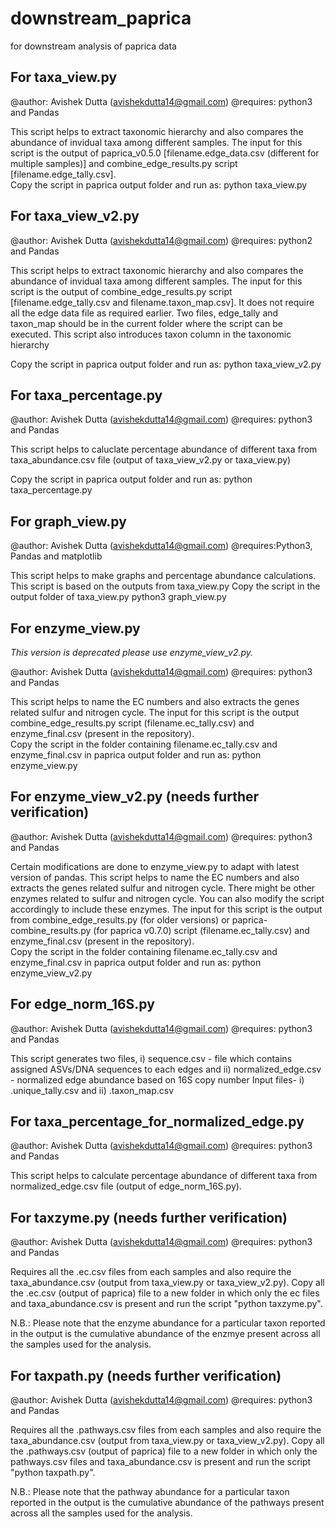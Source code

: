 # downstream_paprica
for downstream analysis of paprica data

## For taxa_view.py

@author: Avishek Dutta (avishekdutta14@gmail.com)
@requires: python3 and Pandas

This script helps to extract taxonomic hierarchy and also compares the abundance of invidual taxa among different samples.
The input for this script is the output of paprica_v0.5.0 [filename.edge_data.csv (different for multiple samples)] and combine_edge_results.py script [filename.edge_tally.csv].  
Copy the script in paprica output folder and run as:
python taxa_view.py

## For taxa_view_v2.py

@author: Avishek Dutta (avishekdutta14@gmail.com)
@requires: python2 and Pandas

This script helps to extract taxonomic hierarchy and also compares the abundance of invidual taxa among different samples.
The input for this script is the output of combine_edge_results.py script [filename.edge_tally.csv and filename.taxon_map.csv]. It does not require all the edge data file as required earlier. Two files, edge_tally and taxon_map should be in the current folder where the script can be executed. This script also introduces taxon column in the taxonomic hierarchy

Copy the script in paprica output folder and run as:
python taxa_view_v2.py

## For taxa_percentage.py

@author: Avishek Dutta (avishekdutta14@gmail.com)
@requires: python3 and Pandas

This script helps to caluclate percentage abundance of different taxa from taxa_abundance.csv file (output of taxa_view_v2.py or taxa_view.py)

Copy the script in paprica output folder and run as:
python taxa_percentage.py

## For graph_view.py

@author: Avishek Dutta (avishekdutta14@gmail.com)
@requires:Python3, Pandas and matplotlib

This script helps to make graphs and percentage abundance calculations. 
This script is based on the outputs from taxa_view.py
Copy the script in the output folder of taxa_view.py
python3 graph_view.py

## For enzyme_view.py 
*This version is deprecated please use enzyme_view_v2.py.*

@author: Avishek Dutta (avishekdutta14@gmail.com)
@requires: python3 and Pandas

This script helps to name the EC numbers and also extracts the genes related sulfur and nitrogen cycle.
The input for this script is the output combine_edge_results.py script (filename.ec_tally.csv) and enzyme_final.csv (present in the repository).  
Copy the script in the folder containing filename.ec_tally.csv and enzyme_final.csv in paprica output folder and run as:
python enzyme_view.py

## For enzyme_view_v2.py (needs further verification)

@author: Avishek Dutta (avishekdutta14@gmail.com)
@requires: python3 and Pandas

Certain modifications are done to enzyme_view.py to adapt with latest version of pandas.
This script helps to name the EC numbers and also extracts the genes related sulfur and nitrogen cycle. There might be other enzymes related to sulfur and nitrogen cycle. You can also modify the script accordingly to include these enzymes.
The input for this script is the output from combine_edge_results.py (for older versions) or paprica-combine_results.py (for paprica v0.7.0)  script (filename.ec_tally.csv) and enzyme_final.csv (present in the repository).  
Copy the script in the folder containing filename.ec_tally.csv and enzyme_final.csv in paprica output folder and run as:
python enzyme_view_v2.py


## For edge_norm_16S.py 

@author: Avishek Dutta (avishekdutta14@gmail.com)
@requires: python3 and Pandas

This script generates two files, i) sequence.csv - file which contains assigned ASVs/DNA sequences to each edges and ii) normalized_edge.csv - normalized edge abundance based on 16S copy number
Input files- i)  .unique_tally.csv and ii) .taxon_map.csv

## For taxa_percentage_for_normalized_edge.py

@author: Avishek Dutta (avishekdutta14@gmail.com) 
@requires: python3 and Pandas

This script helps to calculate percentage abundance of different taxa from normalized_edge.csv file (output of edge_norm_16S.py).

## For taxzyme.py (needs further verification)

@author: Avishek Dutta (avishekdutta14@gmail.com) 
@requires: python3 and Pandas

Requires all the .ec.csv files from each samples and also require the taxa_abundance.csv (output from taxa_view.py or taxa_view_v2.py). Copy all the .ec.csv (output of paprica) file to a new folder in which only the ec files and taxa_abundance.csv is present and run the script "python taxzyme.py".

N.B.: Please note that the enzyme abundance for a particular taxon reported in the output is the cumulative abundance of the enzmye present across all the samples used for the analysis. 


## For taxpath.py (needs further verification)

@author: Avishek Dutta (avishekdutta14@gmail.com) 
@requires: python3 and Pandas

Requires all the .pathways.csv files from each samples and also require the taxa_abundance.csv (output from taxa_view.py or taxa_view_v2.py). Copy all the .pathways.csv (output of paprica) file to a new folder in which only the pathways.csv files and taxa_abundance.csv is present and run the script "python taxpath.py".

N.B.: Please note that the pathway abundance for a particular taxon reported in the output is the cumulative abundance of the pathways present across all the samples used for the analysis. 

